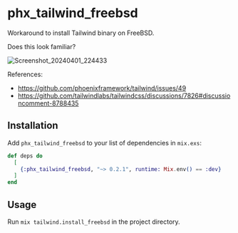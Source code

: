 # phx_tailwind_freebsd

Workaround to install Tailwind binary on FreeBSD.

Does this look familiar?

![Screenshot_20240401_224433](https://github.com/hiway/phx_tailwind_freebsd/assets/23116/350de53f-843e-4510-9284-18f529219bbf)


References:
- https://github.com/phoenixframework/tailwind/issues/49
- https://github.com/tailwindlabs/tailwindcss/discussions/7826#discussioncomment-8788435


## Installation

Add `phx_tailwind_freebsd` to your list of dependencies in `mix.exs`:

```elixir
def deps do
  [
    {:phx_tailwind_freebsd, "~> 0.2.1", runtime: Mix.env() == :dev}
  ]
end
```


## Usage

Run `mix tailwind.install_freebsd` in the project directory.
